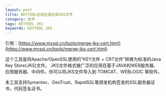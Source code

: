 ```yaml
---
layout: post
title: KEYTOOL在线生成合成JKS文件
category: 技术
tags: KEYTOOL JKS
keywords: KEYTOOL JKS
---
```


引用：[https://www.myssl.cn/tools/merge-jks-cert.html](https://www.myssl.cn/tools/merge-jks-cert.html)

 这个工具是将Apache/OpenSSL使用的“KEY文件 + CRT文件”转换为标准的Java Key Store(JKS)文件。
JKS文件格式被广泛的应用在基于JAVA的WEB服务器、应用服务器、中间件。你可以将JKS文件导入到
TOMCAT、WEBLOGIC 等软件。

本工具支持Symantec、GeoTrust、RapidSSL等颁发机构签发的SSL服务器证书，代码签名证书。
